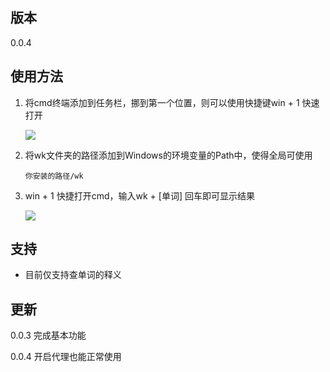 ## 版本

0.0.4

## 使用方法

1. 将cmd终端添加到任务栏，挪到第一个位置，则可以使用快捷键win + 1 快速打开

   ![](wordgeek/img/1.png)

2. 将wk文件夹的路径添加到Windows的环境变量的Path中，使得全局可使用

   ```shell
   你安装的路径/wk
   ```

3. win + 1 快捷打开cmd，输入wk + [单词] 回车即可显示结果

   ![](wordgeek/img/2.png)

## 支持

- 目前仅支持查单词的释义

## 更新

0.0.3 完成基本功能

0.0.4 开启代理也能正常使用
